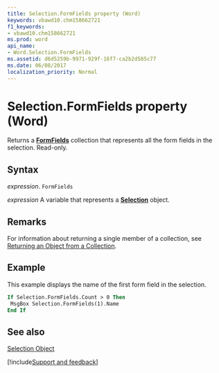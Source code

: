 ```yaml
---
title: Selection.FormFields property (Word)
keywords: vbawd10.chm158662721
f1_keywords:
- vbawd10.chm158662721
ms.prod: word
api_name:
- Word.Selection.FormFields
ms.assetid: d6d5259b-9971-929f-16f7-ca2b2d585c77
ms.date: 06/08/2017
localization_priority: Normal
---
```



# Selection.FormFields property (Word)

Returns a  **[FormFields](Word.formfields.md)** collection that represents all the form fields in the selection. Read-only.


## Syntax

_expression_. `FormFields`

_expression_ A variable that represents a **[Selection](Word.Selection.md)** object.


## Remarks

For information about returning a single member of a collection, see [Returning an Object from a Collection](../word/Concepts/Miscellaneous/returning-an-object-from-a-collection-word.md).


## Example

This example displays the name of the first form field in the selection.


```vb
If Selection.FormFields.Count > 0 Then 
 MsgBox Selection.FormFields(1).Name 
End If
```


## See also


[Selection Object](Word.Selection.md)

[!include[Support and feedback](~/includes/feedback-boilerplate.md)]